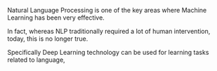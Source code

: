 Natural Language Processing is one of the key areas where Machine Learning has been very effective.

In fact, whereas NLP traditionally required a lot of human intervention, today, this is no longer true.
 
Specifically Deep Learning technology can be used for learning tasks related to language, 

